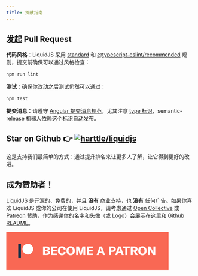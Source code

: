 ```yaml
---
title: 贡献指南
---
```


## 发起 Pull Request

**代码风格**：LiquidJS 采用 [standard](https://github.com/standard/eslint-config-standard) 和 [@typescript-eslint/recommended](https://github.com/typescript-eslint/typescript-eslint/blob/master/packages/eslint-plugin/src/configs/recommended.json) 规则，提交前确保可以通过风格检查：

```bash
npm run lint
```

**测试**：确保你改动之后测试仍然可以通过：

```bash
npm test
```

**提交消息**：请遵守 [Angular 提交消息规范](https://github.com/angular/angular.js/blob/master/DEVELOPERS.md#commits)，尤其注意 [type 标识](https://github.com/angular/angular.js/blob/master/DEVELOPERS.md#type)，semantic-release 机器人依赖这个标识自动发布。

## Star on Github 👉 [![harttle/liquidjs](https://img.shields.io/github/stars/harttle/liquidjs?style=flat-square)][liquidjs]

这是支持我们最简单的方式：通过提升排名来让更多人了解，让它得到更好的改进。

## 成为赞助者！

LiquidJS 是开源的、免费的，并且 **没有** 商业支持，也 **没有** 任何广告。如果你喜欢 LiquidJS 或你的公司在使用 LiquidJS，请考虑通过 [Open Collective][oc] 或 [Patreon][pt] 赞助，作为感谢你的名字和头像（或 Logo）会展示在这里和 [Github README][liquidjs]。

<object type="image/svg+xml" data="https://opencollective.com/liquidjs/tiers/backer.svg?avatarHeight=72"></object>

[![Become a Patron!](../../icon/become_a_patron_button@2x.png)](https://www.patreon.com/bePatron?u=32321060)

[oc]: https://opencollective.com/liquidjs/
[pt]: https://www.patreon.com/harttle
[shopify/liquid]: https://shopify.github.io/liquid/
[caniuse-promises]: http://caniuse.com/#feat=promises
[pp]: https://github.com/taylorhakes/promise-polyfill
[tutorial]: https://shopify.github.io/liquid/basics/introduction/
[liquidjs]: https://github.com/harttle/liquidjs
